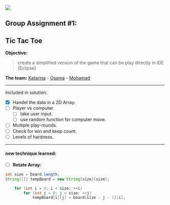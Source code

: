 [![](https://ya.se/wp-content/uploads/2020/11/ya-logo-blue-bg.svg)](https://ya.se)
## Group Assignment #1:
## Tic Tac Toe

**Objective:**
> create a simplified version of the game that can be play directly in IDE (Eclipse)

**The team:** [Katarina](https://github.com/katarina-h "Katarina") - [Osama](https://github.com/osho81 "Osama") - [Mohamad](https://github.com/MohamadOjail "Mohamad Ojail")

------------


Included in solution:

- [x] Handel the data in a 2D Array.
- [ ] Player vs computer.
	- [ ] take user input.
	- [ ] use random function for computer move.
- [ ] Multiple play-rounds.
- [ ] Check for win and keep count.
- [ ] Levels of hardness.

------------

#### new technique learned:
- [ ] **Rotate Array:**
```java
int size = board.length;
String[][] tempBoard = new String[size][size];

	for (int i = 0; i < size; ++i)
		for (int j = 0; j < size; ++j)
			tempBoard[i][j] = board[size - j - 1][i];
```
